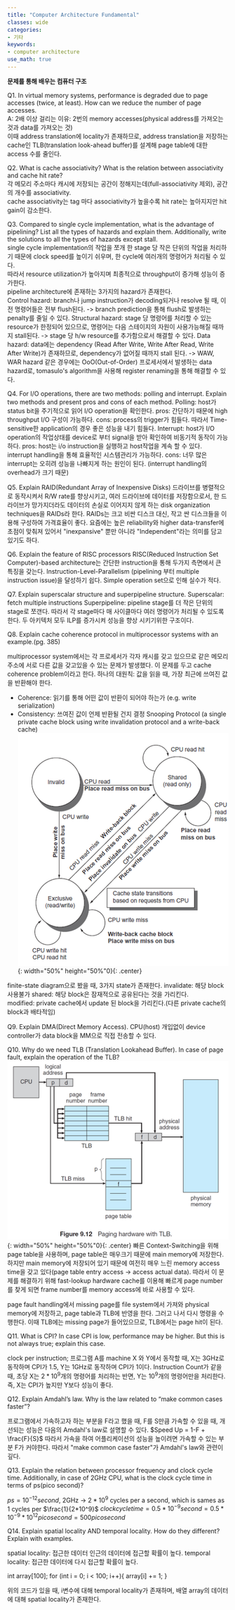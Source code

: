 ```yaml
---
title: "Computer Architecture Fundamental"
classes: wide
categories:
- 기타
keywords:
- computer architecture
use_math: true
---
```

**문제를 통해 배우는 컴퓨터 구조**
<!--more-->

Q1. In virtual memory systems, performance is degraded due to
page accesses (twice, at least). How can we reduce the number
of page accesses.  
A: 2배 이상 걸리는 이유: 2번의 memory accesses(physical address를 가져오는 것과 data를 가져오는 것)  
이때 address translation에 locality가 존재하므로, address translation을 저장하는 cache인 TLB(translation look-ahead buffer)를 설계해 page table에 대한 access 수를 줄인다.

Q2. What is cache associativity? What is the relation between
associativity and cache hit rate?  
각 메모리 주소마다 캐시에 저장되는 공간이 정해지는데(full-associativity 제외), 공간의 개수를 associativity.   
cache associativity는 tag 마다 associativity가 높을수록 hit rate는 높아지지만 hit gain이 감소한다.  


Q3. Compared to single cycle implementation, what is the advantage of pipelining? List all the types of hazards and explain them. Additionally, write the solutions to all the types of hazards except stall.  
single cycle implementation의 작업을 쪼개 한 stage 당 작은 단위의 작업을 처리하기 때문에 clock speed를 높이기 쉬우며, 한 cycle에 여러개의 명령어가 처리될 수 있다.  
따라서 resource utilization가 높아지며 최종적으로 throughput이 증가해 성능이 증가한다.  
pipeline architecture에 존재하는 3가지의 hazard가 존재한다.  
Control hazard: branch나 jump instruction가 decoding되거나 resolve 될 때, 이전 명령어들은 전부 flush된다. 
-> branch prediction을 통해 flush로 발생하는 penalty를 줄일 수 있다. 
Structural hazard: stage 당 명령어를 처리할 수 있는 resource가 한정되어 있으므로, 명령어는 다음 스테이지의 자원이 사용가능해질 때까지 stall된다. 
-> stage 당 h/w resource를 추가함으로서 해결할 수 있다. 
Data hazard: data에는 dependency (Read After Write, Write After Read, Write After Write)가 존재하므로, dependency가 없어질 때까지 stall 된다. 
-> WAW, WAR hazard 같은 경우에는 OoO(Out-of-Order) 프로세서에서 발생하는 data hazard로, tomasulo's algorithm을 사용해 register renaming을 통해 해결할 수 있다. 

Q4. For I/O operations, there are two methods: polling and
interrupt. Explain two methods and present pros and cons of
each method.
Polling: host가 status bit을 주기적으로 읽어 I/O operation을 확인한다. 
    pros: 간단하기 때문에 high throughput I/O 구성이 가능하다. 
    cons: process의 trigger가 힘들다. 따라서 Time-sensitive한 application의 경우 좋은 성능을 내기 힘들다. 
Interrupt: host가 I/O operation의 작업상태를 device로 부터 signal을 받아 확인하여 비동기적 동작이 가능하다. 
    pros: host는 i/o instruction을 실행하고 host작업을 계속 할 수 있다. interrupt handling을 통해 효율적인 시스템관리가 가능하다. 
    cons: 너무 많은 interrupt는 오히려 성능을 나빠지게 하는 원인이 된다. (interrupt handling의 overhead가 크기 때문)

Q5. Explain RAID(Redundant Array of Inexpensive Disks)
드라이브를 병렬적으로 동작시켜서 R/W rate를 향상시키고, 여러 드라이브에 데이터를 저장함으로서, 한 드라이브가 망가지더라도 데이터의 손실로 이어지지 않게 하는 disk organization techniques을 RAIDs라 한다. RAIDs는 크고 비싼 디스크 대신, 작고 싼 디스크들을 이용해 구성하여 가격효율이 좋다. 요즘에는 높은 reliability와 higher data-transfer에 초점이 맞춰져 있어서 "inexpansive" 뿐만 아니라 "Independent"라는 의미를 담고 있기도 하다. 

Q6. Explain the feature of RISC processors
RISC(Reduced Instruction Set Computer)-based architecture는 간단한 instruction을 통해 두가지 측면에서 큰 특징을 갖는다. 
Instruction-Level-Parallelism (pipelining 부터 multiple instruction issue)을 달성하기 쉽다. 
Simple operation set으로 인해 실수가 적다. 

Q7. Explain superscalar structure and superpipeline structure.
Superscalar: fetch multiple instructions
Superpipeline: pipeline stage를 더 작은 단위의 stage로 쪼갠다. 따라서 각 stage마다 매 사이클마다 여러 명령어가 처리될 수 있도록한다. 
두 아키텍처 모두 ILP를 증가시켜 성능을 향상 시키기위한 구조이다. 

Q8. Explain cache coherence protocol in multiprocessor systems
with an example.(pg. 385)

multiprocessor system에서는 각 프로세서가 각자 캐시를 갖고 있으므로 같은 메모리주소에 서로 다른 값을 갖고있을 수 있는 문제가 발생했다. 이 문제를 두고 cache coherence problem이라고 한다. 
하나의 대원칙: 값을 읽을 때, 가장 최근에 쓰여진 값을 반환해야 한다.
- Coherence: 읽기를 통해 어떤 값이 반환이 되어야 하는가 (e.g. write serialization)
- Consistency: 쓰여진 값이 언제 반환될 건지 결정
Snooping Protocol (a single private cache block using write invalidation protocol and a write-back cache)
![A write invalidate, cache coherence protocol for a private write-back cache showing the states and state transitions for each block in the cache](../assets/images/cache-coherence-snooping.png){: width="50%" height="50%"0}{: .center}

finite-state diagram으로 봤을 때, 3가지 state가 존재한다. 
invalidate: 해당 block 사용불가
shared: 해당 block은 잠재적으로 공유된다는 것을 가리킨다.  
modified: private cache에서 update 된 block을 가리킨다.(다른 private cache의 block과 배타적임)


Q9. Explain DMA(Direct Memory Access).
CPU(host) 개입없이 device controller가 data block을 MM으로 직접 전송할 수 있다. 

Q10. Why do we need TLB (Translation Lookahead Buffer). In case of page fault, explain the operation of the TLB?
![paging hardware with TLB](../assets/images/tlb.png){: width="50%" height="50%"0}{: .center}
빠른 Context-Switching을 위해 page table을 사용하며, page table은 매우크기 때문에 main memory에 저장한다. 하지만 main memory에 저장되어 있기 때문에
여전히 매우 느린 memory access time을 갖고 있다(page table entry access -> access actual data). 
따라서 이 문제를 해결하기 위해 fast-lookup hardware cache를 이용해 빠르게 page number를 찾게 되면 frame number를 memory access에 바로 사용할 수 있다. 

page fault handling에서 missing page를 file system에서 가져와 physical memory에 저장하고, page table과 TLB에 반영을 한다. 
그러고 나서 다시 명령을 수행한다. 이때 TLB에는 missing page가 들어있으므로, TLB에서는 page hit이 된다. 

Q11. What is CPI? In case CPI is low, performance may be
higher. But this is not always true; explain this case.

clock per instruction; 프로그램 A를 machine X 와 Y에서 동작할 때, X는 3GHz로 동작하며 CPI가 1.5, Y는 1GHz로 동작하며 CPI가 1이다. Instruction Count가 같을 때, 초당 X는 $2*10^9$개의 명령어를 처리하는 반면, Y는 $10^9$개의 명령어만을 처리한다. 즉, X는 CPI가 높지만 Y보다 성능이 좋다. 


Q12. Explain Amdahl’s law. Why is the law related to “make
common cases faster”?

프로그램에서 가속하고자 하는 부분을 F라고 했을 때, F를 S만큼 가속할 수 있을 때, 개선되는 성능은 다음의 Amdahl's law로 설명할 수 있다. 
$Speed Up = 1-F + \frac{F}{S}$
따라서 가속을 하여 어플리케이션의 성능을 높이려면 가속할 수 있는 부분 F가 커야한다. 따라서 "make common case faster"가 Amdahl's law와 관련이 깊다. 

Q13. Explain the relation between processor frequency and
clock cycle time. Additionally, in case of 2GHz CPU, what is the
clock cycle time in terms of ps(pico second)?

$ps = 10^{-12} second$, 2GHz -> $2*10^9$ cycles per a second, which is sames as 1 cycles per $\frac{1}{2*10^9}$
$clock cycle time = 0.5*10^{-9} second = 0.5 * 10^{-9} * 10^{12} pico second = 500 pico second$

Q14. Explain spatial locality AND temporal locality. How do they
different? Explain with examples.

spatial locality: 접근한 데이터 인근의 데이터에 접근할 확률이 높다. 
temporal locality: 접근한 데이터에 다시 접근할 확률이 높다. 

int array[100];
for (int i = 0; i < 100; i++){
    array[i] += 1;
}

위의 코드가 있을 때, i변수에 대해 temporal locality가 존재하며, 배열 array의 데이터에 대해 spatial locality가 존재한다. 
